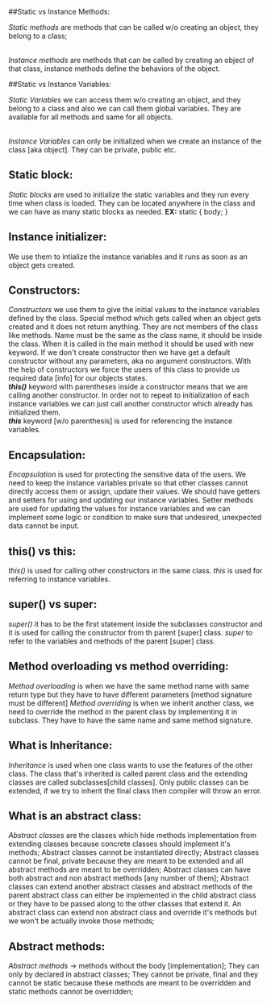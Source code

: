 ##Static vs Instance Methods:

_Static methods_ are methods that can be called w/o creating an object, 
they belong to a class;

<br />_Instance methods_ are methods that can be called by creating an 
object of that class, instance methods define the behaviors of the object.

##Static vs Instance Variables:

_Static Variables_ we can access them w/o creating an object, and they belong to a class
and also we can call them global variables. They are available for all methods and 
same for all objects.

<br />_Instance Variables_ can only be initialized when we create an instance of 
the class [aka object]. They can be private, public etc. 

## Static block:
_Static blocks_ are used to initialize the static variables and they run every time when
class is loaded. They can be located anywhere in the class and we can have as many static blocks 
as needed. 
**EX:** static {
                    body;
                }

## Instance initializer:
We use them to intialize the instance variables and it runs as soon as an object gets created.

## Constructors:
_Constructors_ we use them to give the initial values to the instance variables 
defined by the class. Special method which gets called when an object gets created and it 
does not return anything. They are not members of the class like methods. Name must be the 
same as the class name, it should be inside the class. When it is called in the main method
it should be used with new keyword. If we don't create constructor then we have get a default 
constructor without any parameters, aka no argument constructors. With the help of constructors
we force the users of this class to provide us required data [info] for our objects states.
<br/>**_this()_** keyword with parentheses inside a constructor means that we are calling
another constructor. In order not to repeat to initialization of each instance variables
we can just call another constructor which already has initialized them.
<br/>**_this_** keyword [w/o parenthesis] is used for referencing the instance variables.

## Encapsulation:
_Encapsulation_ is used for protecting the sensitive data of the users. We need to keep 
the instance variables private so that other classes cannot directly access them or assign,
update their values. We should have getters and setters for using and updating our instance 
variables. Setter methods are used for updating the values for instance variables and 
we can implement some logic or condition to make sure that undesired, unexpected data cannot 
be input.

## this() vs this:
_this()_ is used for calling other constructors in the same class. 
_this_ is used for referring to instance variables. 

## super() vs super:
_super()_ it has to be the first statement inside the subclasses constructor and it is used for calling the 
constructor from th parent [super] class.
_super_ to refer to the variables and methods of the parent [super] class.

## Method overloading vs method overriding:
_Method overloading_ is when we have the same method name with same return 
type but they have to have different parameters [method signature must be different]
_Method overriding_ is when we inherit another class, we need to override 
the method in the parent class by implementing it in subclass. They have to
have the same name and same method signature.

## What is Inheritance:
_Inheritance_ is used when one class wants to use the features of the other
class. The class that's inherited is called parent class and the extending classes
are called subclasses[child classes]. Only public classes can be extended, 
if we try to inherit the final class then compiler will throw an error.

## What is an abstract class:
_Abstract classes_ are the classes which hide methods implementation from extending classes because 
concrete classes should implement it's methods; 
Abstract classes cannot be instantiated directly;
Abstract classes cannot be final, private because they are meant to be extended and all abstract methods
are meant to be overridden;
Abstract classes can have both abstract and non abstract methods [any number of them];
Abstract classes can extend another abstract classes and abstract methods of the parent 
abstract class can either be implemented in the child abstract class or they have to be
passed along to the other classes that extend it.
An abstract class can extend non abstract class and override it's methods but we won't be 
actually invoke those methods;

## Abstract methods:
_Abstract methods_ -> methods without the body [implementation];
They can only by declared in abstract classes;
They cannot be private, final and they cannot be static because these methods are meant to
be overridden and static methods cannot be overridden;







